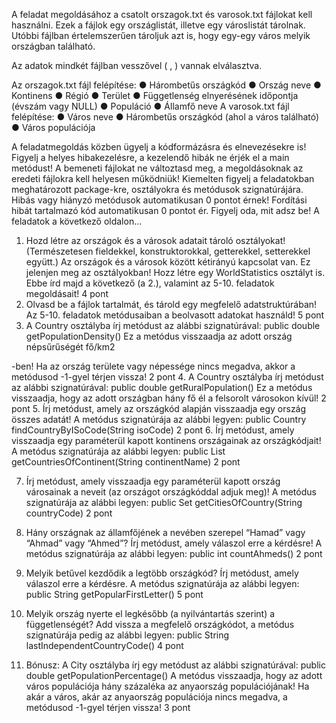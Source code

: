 A feladat megoldásához a csatolt orszagok.txt és varosok.txt fájlokat kell használni. Ezek
a fájlok egy országlistát, illetve egy városlistát tárolnak. Utóbbi fájlban értelemszerűen
tároljuk azt is, hogy egy-egy város melyik országban található.

Az adatok mindkét fájlban vesszővel ( , ) vannak elválasztva.

Az orszagok.txt fájl felépítése:
● Hárombetűs országkód
● Ország neve
● Kontinens
● Régió
● Terület
● Függetlenség elnyerésének időpontja (évszám vagy NULL)
● Populáció
● Államfő neve
A varosok.txt fájl felépítése:
● Város neve
● Hárombetűs országkód (ahol a város található)
● Város populációja

A feladatmegoldás közben ügyelj a kódformázásra és elnevezésekre is!
Figyelj a helyes hibakezelésre, a kezelendő hibák ne érjék el a main metódust!
A bemeneti fájlokat ne változtasd meg, a megoldásoknak az eredeti fájlokra kell helyesen
működniük!
Kiemelten figyelj a feladatokban meghatározott package-kre, osztályokra és metódusok
szignatúrájára. Hibás vagy hiányzó metódusok automatikusan 0 pontot érnek!
Fordítási hibát tartalmazó kód automatikusan 0 pontot ér. Figyelj oda, mit adsz be!
A feladatok a következő oldalon...

1. Hozd létre az országok és a városok adatait tároló osztályokat! (Természetesen
   fieldekkel, konstruktorokkal, getterekkel, setterekkel együtt.)
   Az országok és a városok között kétirányú kapcsolat van. Ez jelenjen meg az
   osztályokban!
   Hozz létre egy WorldStatistics osztályt is. Ebbe írd majd a következő (a 2.), valamint
   az 5-10. feladatok megoldásait!
   4 pont
2. Olvasd be a fájlok tartalmát, és tárold egy megfelelő adatstruktúrában!
   Az 5-10. feladatok metódusaiban a beolvasott adatokat használd!
   5 pont
3. A Country osztályba írj metódust az alábbi szignatúrával:
   public double getPopulationDensity()
   Ez a metódus visszaadja az adott ország népsűrűségét fő/km2

-ben! Ha az ország
területe vagy népessége nincs megadva, akkor a metódusod -1-gyel térjen vissza!
2 pont
4. A Country osztályba írj metódust az alábbi szignatúrával:
   public double getRuralPopulation()
   Ez a metódus visszaadja, hogy az adott országban hány fő él a felsorolt városokon
   kívül!
   2 pont
5. Írj metódust, amely az országkód alapján visszaadja egy ország összes adatát! A
   metódus szignatúrája az alábbi legyen:
   public Country findCountryByISoCode(String isoCode)
   2 pont
6. Írj metódust, amely visszaadja egy paraméterül kapott kontinens országainak az
   országkódjait! A metódus szignatúrája az alábbi legyen:
   public List<String> getCountriesOfContinent(String continentName)
   2 pont

7. Írj metódust, amely visszaadja egy paraméterül kapott ország városainak a neveit (az
   országot országkóddal adjuk meg)! A metódus szignatúrája az alábbi legyen:
   public Set<String> getCitiesOfCountry(String countryCode)
   2 pont

8. Hány országnak az államfőjének a nevében szerepel “Hamad” vagy “Ahmad” vagy
   “Ahmed”? Írj metódust, amely válaszol erre a kérdésre!
   A metódus szignatúrája az alábbi legyen:
   public int countAhmeds()
   2 pont
9. Melyik betűvel kezdődik a legtöbb országkód? Írj metódust, amely válaszol erre a
   kérdésre.
   A metódus szignatúrája az alábbi legyen:
   public String getPopularFirstLetter()
   5 pont
10. Melyik ország nyerte el legkésőbb (a nyilvántartás szerint) a függetlenségét? Add
    vissza a megfelelő országkódot, a metódus szignatúrája pedig az alábbi legyen:
    public String lastIndependentCountryCode()
    4 pont

11. Bónusz: A City osztályba írj egy metódust az alábbi szignatúrával:
    public double getPopulationPercentage()
    A metódus visszaadja, hogy az adott város populációja hány százaléka az
    anyaország populációjának! Ha akár a város, akár az anyaország populációja nincs
    megadva, a metódusod -1-gyel térjen vissza!
    3 pont